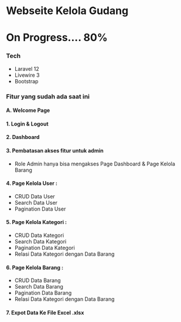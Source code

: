 # Webseite Kelola Gudang
# On Progress.... 80%

### Tech
- Laravel 12
- Livewire 3
- Bootstrap

### Fitur yang sudah ada saat ini
#### A. Welcome Page
#### 1. Login & Logout
#### 2. Dashboard
#### 3. Pembatasan akses fitur untuk admin
- Role Admin hanya bisa mengakses Page Dashboard & Page Kelola Barang

#### 4. Page Kelola User :
- CRUD Data User
- Search Data User
- Pagination Data User

#### 5. Page Kelola Kategori :
- CRUD Data Kategori
- Search Data Kategori
- Pagination Data Kategori
- Relasi Data Kategori dengan Data Barang

#### 6. Page Kelola Barang :
- CRUD Data Barang
- Search Data Barang
- Pagination Data Barang
- Relasi Data Kategori dengan Data Barang

#### 7. Expot Data Ke File Excel .xlsx
